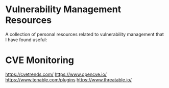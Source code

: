 # Vulnerability Management Resources
A collection of personal resources related to vulnerability management that I have found useful:

# CVE Monitoring
https://cvetrends.com/
https://www.opencve.io/
https://www.tenable.com/plugins
https://www.threatable.io/
